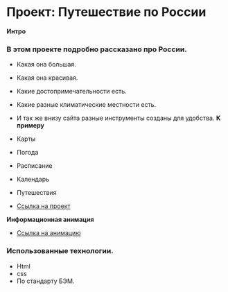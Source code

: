 # Проект: Путешествие по России

**Интро**
### В этом проекте подробно рассказано про России.
* Какая она большая.
* Какая она красивая.
* Какие достопримечательности есть.
* Какие разные климатические местности есть.
* И так же внизу сайта разные инструменты созданы для удобства. 
**К примеру** 
* Карты 
* Погода 
* Расписание 
* Календарь 
* Путешествия

* [Ссылка на проект](https://meder84.github.io/russian-travel/index.html)

**Информационная анимация**
* [Ссылка на анимацию](https://vk.com/doc94115747_615943588)

### Использованные технологии.
* Html
* css
* По стандарту БЭМ.